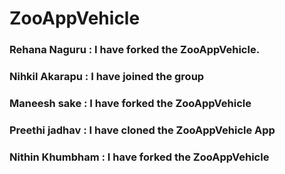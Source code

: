 # ZooAppVehicle
### Rehana Naguru : I have forked the ZooAppVehicle.
### Nihkil Akarapu : I have joined the group
### Maneesh sake : I have forked the ZooAppVehicle
### Preethi jadhav : I have cloned the ZooAppVehicle App
### Nithin Khumbham : I have forked the ZooAppVehicle
